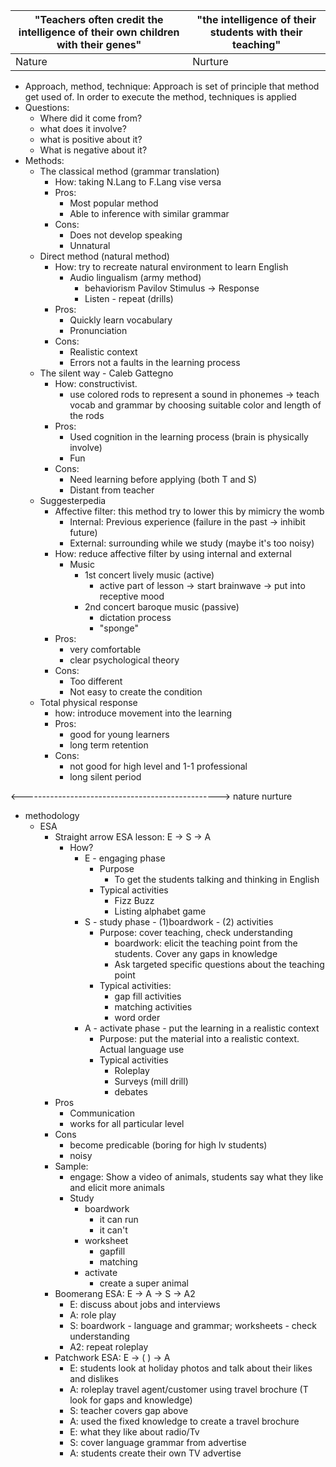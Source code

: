 

| "Teachers often credit the intelligence of their own children with their genes" | "the intelligence of their students with their teaching" |
| ------------------------------------------------------------------------------- | -------------------------------------------------------- |
| Nature                                                                          | Nurture                                                  |
- Approach, method, technique: Approach is set of principle that method get used of. In order to execute the method, techniques is applied
- Questions:
	- Where did it come from?
	- what does it involve?
	- what is positive about it?
	- What is negative about it?
- Methods:
	- The classical method (grammar translation)
		- How: taking N.Lang to F.Lang vise versa
		- Pros: 
			- Most popular method
			- Able to inference with similar grammar
		- Cons: 
			- Does not develop speaking
			- Unnatural 
	- Direct method (natural method)
		- How: try to recreate natural environment to learn English
			- Audio lingualism (army method)
				- behaviorism Pavilov Stimulus -> Response
				- Listen - repeat (drills)
		- Pros: 
			- Quickly learn vocabulary
			- Pronunciation
		- Cons: 
			- Realistic context
			- Errors not a faults in the learning process
	- The silent way - Caleb Gattegno
		- How: constructivist.
			- use colored rods to represent a sound in phonemes -> teach vocab and grammar by choosing suitable color and length of the rods
		- Pros: 
			- Used cognition in the learning process (brain is physically involve)
			- Fun
		- Cons:
			- Need learning before applying (both T and S)
			- Distant from teacher
	- Suggesterpedia
		- Affective filter: this method try to lower this by mimicry the womb
			- Internal: Previous experience (failure in the past -> inhibit future)
			- External: surrounding while we study (maybe it's too noisy)
		- How: reduce affective filter by using internal and external
			- Music
				- 1st concert lively music (active)
					- active part of lesson -> start brainwave -> put into receptive mood
				- 2nd concert baroque music (passive)
					- dictation process
					- "sponge"
		- Pros:
			- very comfortable
			- clear psychological theory
		- Cons:
			- Too different
			- Not easy to create the condition
	- Total physical response
		- how: introduce movement into the learning
		- Pros: 
			- good for young learners
			- long term retention
		- Cons:
			- not good for high level and 1-1 professional 
			- long silent period 

<------------------------------------------------->
nature                                                                nurture
- methodology
	- ESA 
		- Straight arrow ESA lesson: E -> S -> A
			- How?
				- E - engaging phase 
					- Purpose
						- To get the students talking and thinking in English
					- Typical activities
						- Fizz Buzz
						- Listing alphabet game
				- S - study phase - (1)boardwork - (2) activities
					- Purpose: cover teaching, check understanding
						- boardwork: elicit the teaching point from the students. Cover any gaps in knowledge
						- Ask targeted specific questions about the teaching point
					- Typical activities: 
						- gap fill activities
						- matching activities
						- word order
				- A - activate phase - put the learning in a realistic context 
					- Purpose: put the material into a realistic context. Actual language use
					- Typical activities
						- Roleplay
						- Surveys (mill drill)
						- debates  
		- Pros
			- Communication
			- works for all particular level
		- Cons
			- become predicable (boring for high lv students)
			- noisy
		- Sample: 
			- engage: Show a video of animals, students say what they like and elicit more animals
			- Study
				- boardwork
					- it can run
					- it can't 
				- worksheet
					- gapfill
					- matching
				- activate
					- create a super animal
		- Boomerang ESA: E -> A -> S -> A2
			- E: discuss about jobs and interviews
			- A: role play
			- S: boardwork - language and grammar; worksheets - check understanding
			- A2: repeat roleplay
		- Patchwork ESA: E -> (       ) -> A
			- E:  students look at holiday photos and talk about their likes and dislikes
			- A: roleplay travel agent/customer using travel brochure (T look for gaps and knowledge)
			- S: teacher covers gap above
			- A: used the fixed knowledge to create a travel brochure
			- E: what they like about radio/Tv
			- S: cover language grammar from advertise
			- A: students create their own TV advertise